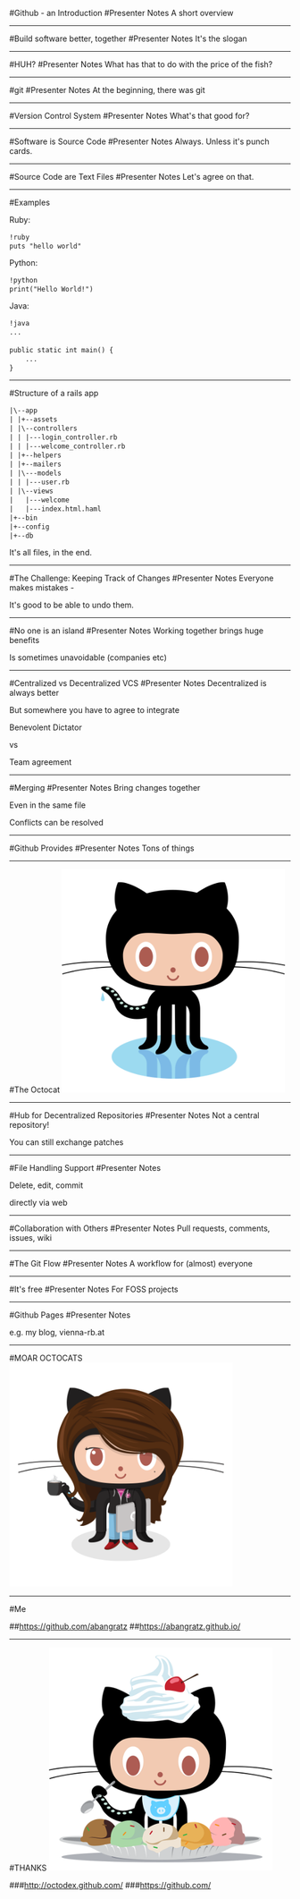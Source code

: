 #Github - an Introduction
#Presenter Notes
A short overview

---
#Build software better, together
#Presenter Notes
It's the slogan

---
#HUH?
#Presenter Notes
What has that to do with the price of the fish?

---
#git
#Presenter Notes
At the beginning, there was git

---
#Version Control System
#Presenter Notes
What's that good for?

---
#Software is Source Code
#Presenter Notes
Always. Unless it's punch cards.

---
#Source Code are Text Files
#Presenter Notes
Let's agree on that.

---
#Examples

Ruby:

    !ruby
    puts "hello world"

Python:

    !python
    print("Hello World!")

Java:

    !java
    ...

    public static int main() {
        ...
    }

---
#Structure of a rails app

    |\--app
    | |+--assets
    | |\--controllers
    | | |---login_controller.rb
    | | |---welcome_controller.rb
    | |+--helpers
    | |+--mailers
    | |\---models
    | | |---user.rb
    | |\--views
    |   |---welcome
    |   |---index.html.haml
    |+--bin
    |+--config
    |+--db

It's all files, in the end.

---
#The Challenge: Keeping Track of Changes
#Presenter Notes
Everyone makes mistakes -

It's good to be able to undo them.

---
#No one is an island
#Presenter Notes
Working together brings huge benefits

Is sometimes unavoidable (companies etc)

---
#Centralized vs Decentralized VCS
#Presenter Notes
Decentralized is always better

But somewhere you have to agree to integrate

Benevolent Dictator

vs

Team agreement

---
#Merging
#Presenter Notes
Bring changes together

Even in the same file

Conflicts can be resolved

---
#Github Provides
#Presenter Notes
Tons of things

---
#The Octocat
<img src='original.png' alt='original' height=400 width=400 />

---
#Hub for Decentralized Repositories
#Presenter Notes
Not a central repository!

You can still exchange patches

---
#File Handling Support
#Presenter Notes

Delete, edit, commit

directly via web

---
#Collaboration with Others
#Presenter Notes
Pull requests, comments, issues, wiki

---
#The Git Flow
#Presenter Notes
A workflow for (almost) everyone

---
#It's free
#Presenter Notes
For FOSS projects

---
#Github Pages
#Presenter Notes

e.g. my blog, vienna-rb.at

---
#MOAR OCTOCATS
<img src='femalecodertocat.png' alt='femalecodertocat' height=400 width=400 />

---
#Me

##https://github.com/abangratz
##https://abangratz.github.io/

---
#THANKS
<img src='cherryontop-o-cat.png' alt='cherryontop-o-cat' height=400 width=400 />

###http://octodex.github.com/
###https://github.com/
